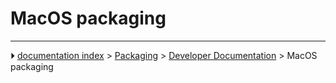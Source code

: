 # MacOS packaging




---
⏵ [documentation index](../README.md) > [Packaging](Category_Packaging.md) > [Developer Documentation](Category_Developer%20Documentation.md) > MacOS packaging
